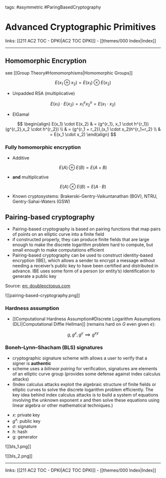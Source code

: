 tags: #asymmetric #ParingBasedCryptography

# Advanced Cryptographic Primitives

links: [[211 AC2 TOC - DPKI|AC2 TOC DPKI]] - [[themes/000 Index|Index]]

---

## Homomorphic Encryption

see [[Group Theory#Homomorphisms|Homomorphic Groups]]

$$
E(x_1 \oplus x_2) = E(x_1) \otimes E(x_2)
$$

- Unpadded RSA (multiplicative)

$$
E(x_1) \cdot E(x_2) = x_1^ex_2^e = E(x_1 \cdot x_2)
$$

- ElGamal

$$
\begin{align}
E(x_1) \cdot E(x_2) & = (g^{r_1}, x_1 \cdot h^{r_1})(g^{r_2},x_2 \cdot h^{r_2}) \\
& = (g^{r_1 + r_2}),(x_1 \cdot x_2)h^{r_1+r_2} \\
& = E(x_1 \cdot x_2)
\end{align}
$$

### Fully homomorphic encryption

- Additive

$$
E(A) \oplus E(B) = E(A+B)
$$
- **and** multiplicative

$$
E(A) \otimes E(B) = E(A \cdot B)
$$

- Known cryptosystems: Brakerski-Gentry-Vaikuntanathan (BGV), NTRU, Gentry-Sahai-Waters (GSW)

## Pairing-based cryptography

- Pairing-based cryptography is based on pairing functions that map pairs of points on an elliptic curve into a finite field
- if constructed properly, they can produce finite fields that are large enough to make the discrete logarithm problem hard to compute, but small enough to make computations efficient
- Pairing-based cryptography can be used to construct identity-based encryption (IBE), which allows a sender to encrypt a message without needing a receiver’s public key to have been certified and distributed in advance. IBE uses some form of a person (or entity’s) identification to generate a public key

Source: [en: doubleoctopus.com](https://doubleoctopus.com/security-wiki/encryption-and-cryptography/pairing-based-cryptography/#:~:text=Pairing%2Dbased%20cryptography%20has%20been,to%20generate%20a%20public%20key.)

![[pairing-based-cryptography.png]]

### Hardness assumption

- [[Computational Hardness Assumption#Discrete Logarithm Assumptions (DL)|Computational Diffie Hellman]] (remains hard on $G$ even given $e$):

$$
g,g^x,g^y \implies g^{xy}
$$

### Boneh–Lynn–Shacham (BLS) signatures

- cryptographic signature scheme with allows a user to verify that a signer is **authentic**
- scheme uses a *bilinear pairing* for verification, signatures are elements of an elliptic curve group (provides some defense against index calculus attacks)
- (Index calculus attacks exploit the algebraic structure of finite fields or elliptic curves to solve the discrete logarithm problem efficiently. The key idea behind index calculus attacks is to build a system of equations involving the unknown exponent $x$ and then solve these equations using linear algebra or other mathematical techniques.)

* $x$: private key
* $g^x$: public key
* $\sigma$: signature
* $h$: hash
* g: generator

![[bls_1.png]]

![[bls_2.png]]

---
links: [[211 AC2 TOC - DPKI|AC2 TOC DPKI]] - [[themes/000 Index|Index]]